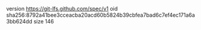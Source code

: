 version https://git-lfs.github.com/spec/v1
oid sha256:8792a41bee3cceacba20acd60b5824b39cbfea7bad6c7ef4ec171a6a3bb624dd
size 146
